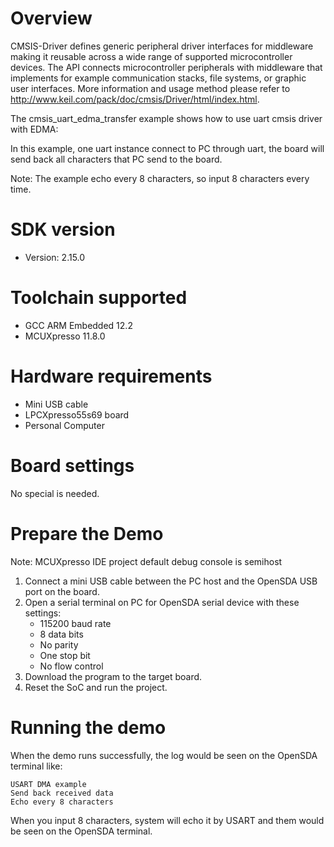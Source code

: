 Overview
========
CMSIS-Driver defines generic peripheral driver interfaces for middleware making it reusable across a wide 
range of supported microcontroller devices. The API connects microcontroller peripherals with middleware 
that implements for example communication stacks, file systems, or graphic user interfaces. 
More information and usage method please refer to http://www.keil.com/pack/doc/cmsis/Driver/html/index.html.

The cmsis_uart_edma_transfer example shows how to use uart cmsis  driver with EDMA:

In this example, one uart instance connect to PC through uart, the board will
send back all characters that PC send to the board.

Note: The example echo every 8 characters, so input 8 characters every time.

SDK version
===========
- Version: 2.15.0

Toolchain supported
===================
- GCC ARM Embedded  12.2
- MCUXpresso  11.8.0

Hardware requirements
=====================
- Mini USB cable
- LPCXpresso55s69 board
- Personal Computer

Board settings
==============
No special is needed.

Prepare the Demo
================
Note: MCUXpresso IDE project default debug console is semihost
1.  Connect a mini USB cable between the PC host and the OpenSDA USB port on the board.
2.  Open a serial terminal on PC for OpenSDA serial device with these settings:
    - 115200 baud rate
    - 8 data bits
    - No parity
    - One stop bit
    - No flow control
3.  Download the program to the target board.
4.  Reset the SoC and run the project.

Running the demo
================
When the demo runs successfully, the log would be seen on the OpenSDA terminal like:

~~~~~~~~~~~~~~~~~~~~~~~~~~~~~~
USART DMA example
Send back received data
Echo every 8 characters
~~~~~~~~~~~~~~~~~~~~~~~~~~~~~~

When you input 8 characters, system will echo it by USART and them would be seen on the OpenSDA terminal.
